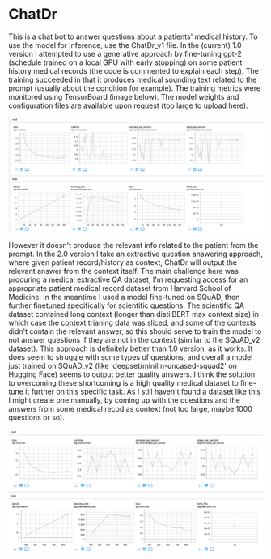 # ChatDr
This is a chat bot to answer questions about a patients' medical history. To use the model for inference, use the ChatDr_v1 file.
In the (current) 1.0 version I attempted to use a generative approach by fine-tuning gpt-2 (schedule trained on a local GPU with early stopping) on some patient history medical records (the code is commented to explain each step). The training succeeded in that it produces medical sounding text related to the prompt (usually about the condition for example). The training metrics were monitored using TensorBoard (image below). The model weights and configuration files are available upon request (too large to upload here).

![Screenshot](TB_dashboard_ChatDr_v1.png "ChatDr_v1 Training Metrics")

However it doesn't produce the relevant info related to the patient from the prompt.
In the 2.0 version I take an extractive question answering approach, where given patient record/history as context, ChatDr will output the relevant answer from the context itself. The main challenge here was procuring a medical extractive QA dataset, I'm requesting access for an appropriate patient medical record dataset from Harvard School of Medicine.
In the meantime I used a model fine-tuned on SQuAD, then further finetuned specifically for scientific questions. The scientific QA dataset contained long context (longer than distilBERT max context size) in which case the context trianing data was sliced, and some of the contexts didn't contain the relevant answer, so this should serve to train the model to not answer questions if they are not in the context (similar to the SQuAD_v2 dataset).
This approach is definitely better than 1.0 version, as it works. It does seem to struggle with some types of questions, and overall a model just trained on SQuAD_v2 (like 'deepset/minilm-uncased-squad2' on Hugging Face) seems to output better quality answers.
I think the solution to overcoming these shortcoming is a high quality medical dataset to fine-tune it further on this specific task. As I still haven't found a dataset like this I might create one manually, by coming up with the questions and the answers from some medical recod as context (not too large, maybe 1000 questions or so).

![Screenshot](TB_dashboard_ChatDr_v2.png  "ChatDr_v2 Training Metrics")
